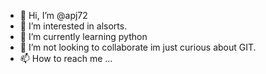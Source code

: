 - 👋 Hi, I’m @apj72
- 👀 I’m interested in alsorts. 
- 🌱 I’m currently learning python
- 💞️ I’m not looking to collaborate im just curious about GIT. 
- 📫 How to reach me ...

<!---
apj72/apj72 is a ✨ special ✨ repository because its `README.md` (this file) appears on your GitHub profile.
You can click the Preview link to take a look at your changes.
--->
